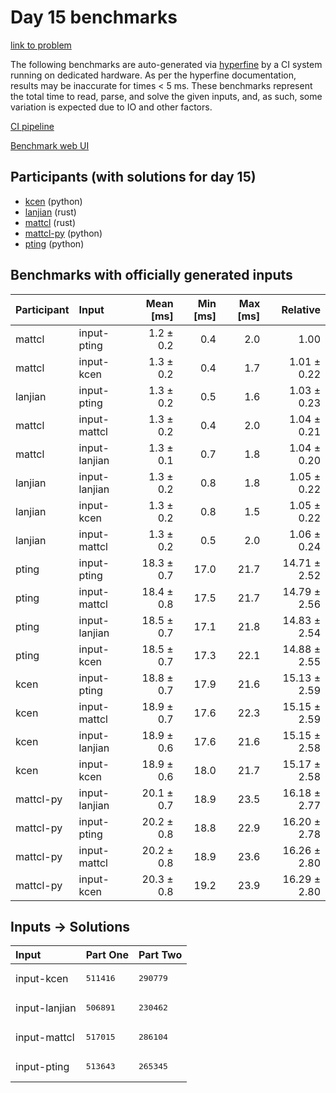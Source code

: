 # Day 15 benchmarks

[link to problem](https://adventofcode.com/2023/day/15)

The following benchmarks are auto-generated via
[hyperfine](https://github.com/sharkdp/hyperfine) by a CI system running on
dedicated hardware. As per the hyperfine documentation, results may be
inaccurate for times < 5 ms. These benchmarks represent the total time to read,
parse, and solve the given inputs, and, as such, some variation is expected due
to IO and other factors.

[CI pipeline](http://ci.papercode.net:8080/teams/main/pipelines/aoc2023)

[Benchmark web UI](https://aoc.ancalagon.black)


## Participants (with solutions for day 15)

- [kcen](https://github.com/kcen/aoc2023) (python)
- [lanjian](https://github.com/lanjian/aoc-2023) (rust)
- [mattcl](https://github.com/mattcl/aoc2023) (rust)
- [mattcl-py](https://github.com/mattcl/aoc2023-py) (python)
- [pting](https://github.com/pting/aoc2023) (python)


## Benchmarks with officially generated inputs

| Participant | Input | Mean [ms] | Min [ms] | Max [ms] | Relative |
|:---|:---|---:|---:|---:|---:|
| mattcl | input-pting | 1.2 ± 0.2 | 0.4 | 2.0 | 1.00 |
| mattcl | input-kcen | 1.3 ± 0.2 | 0.4 | 1.7 | 1.01 ± 0.22 |
| lanjian | input-pting | 1.3 ± 0.2 | 0.5 | 1.6 | 1.03 ± 0.23 |
| mattcl | input-mattcl | 1.3 ± 0.2 | 0.4 | 2.0 | 1.04 ± 0.21 |
| mattcl | input-lanjian | 1.3 ± 0.1 | 0.7 | 1.8 | 1.04 ± 0.20 |
| lanjian | input-lanjian | 1.3 ± 0.2 | 0.8 | 1.8 | 1.05 ± 0.22 |
| lanjian | input-kcen | 1.3 ± 0.2 | 0.8 | 1.5 | 1.05 ± 0.22 |
| lanjian | input-mattcl | 1.3 ± 0.2 | 0.5 | 2.0 | 1.06 ± 0.24 |
| pting | input-pting | 18.3 ± 0.7 | 17.0 | 21.7 | 14.71 ± 2.52 |
| pting | input-mattcl | 18.4 ± 0.8 | 17.5 | 21.7 | 14.79 ± 2.56 |
| pting | input-lanjian | 18.5 ± 0.7 | 17.1 | 21.8 | 14.83 ± 2.54 |
| pting | input-kcen | 18.5 ± 0.7 | 17.3 | 22.1 | 14.88 ± 2.55 |
| kcen | input-pting | 18.8 ± 0.7 | 17.9 | 21.6 | 15.13 ± 2.59 |
| kcen | input-mattcl | 18.9 ± 0.7 | 17.6 | 22.3 | 15.15 ± 2.59 |
| kcen | input-lanjian | 18.9 ± 0.6 | 17.6 | 21.6 | 15.15 ± 2.58 |
| kcen | input-kcen | 18.9 ± 0.6 | 18.0 | 21.7 | 15.17 ± 2.58 |
| mattcl-py | input-lanjian | 20.1 ± 0.7 | 18.9 | 23.5 | 16.18 ± 2.77 |
| mattcl-py | input-pting | 20.2 ± 0.8 | 18.8 | 22.9 | 16.20 ± 2.78 |
| mattcl-py | input-mattcl | 20.2 ± 0.8 | 18.9 | 23.6 | 16.26 ± 2.80 |
| mattcl-py | input-kcen | 20.3 ± 0.8 | 19.2 | 23.9 | 16.29 ± 2.80 |


## Inputs -> Solutions

| Input | Part One | Part Two |
|:---|:---|:---|
|input-kcen|<pre>511416</pre>|<pre>290779</pre>|
|input-lanjian|<pre>506891</pre>|<pre>230462</pre>|
|input-mattcl|<pre>517015</pre>|<pre>286104</pre>|
|input-pting|<pre>513643</pre>|<pre>265345</pre>|